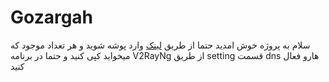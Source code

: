 # Gozargah


سلام به پروژه خوش امدید حتما از طریق [لینک](https://github.com/valid7996/allsub/blob/main/allsub.html) وارد پوشه شوید و هر تعداد موجود که میخواید کپی کنید و حتما در برنامه V2RayNg از طریق setting  قسمت dns هارو فعال کنید 
